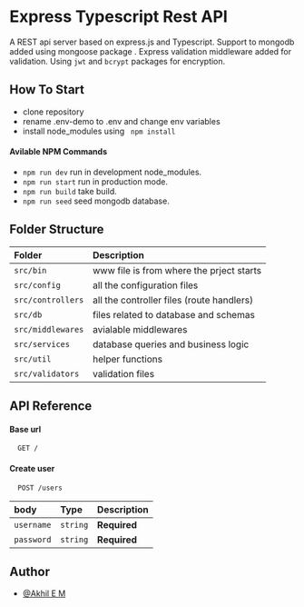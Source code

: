 
# Express Typescript Rest API

A REST api server based on express.js and Typescript. Support to mongodb added using mongoose package . Express validation middleware added for validation.
Using `jwt` and `bcrypt` packages for encryption.


## How To Start

* clone repository
* rename .env-demo to .env and change env variables
* install node_modules using ` npm install`

#### Avilable NPM Commands
* `npm run dev` run in development node_modules.
* `npm run start` run in production mode.
* `npm run build` take build.
* `npm run seed` seed mongodb database. 


## Folder Structure



| Folder     | Description                       |
| :--------  |  :----------------------------|
| `src/bin`       | www file is from where the prject starts  |
| `src/config`      |  all the configuration files  |
| `src/controllers`      |  all the controller files (route handlers)  |
| `src/db`      |  files related to database and schemas |
| `src/middlewares`      |  avialable middlewares |
| `src/services`      |  database queries and business logic |
| `src/util`      |  helper functions |
| `src/validators`      |   validation files |

## API Reference

#### Base url

```http
  GET /
```


#### Create user

```http
  POST /users
```

| body | Type     | Description                       |
| :-------- | :------- | :----------------------------|
| `username`      | `string` | **Required**  |
| `password`      | `string` | **Required**  |



## Author

- [@Akhil E M](https://github.com/Akhil-EM)

